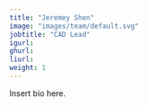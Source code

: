 ```yaml
---
title: "Jeremey Shen"
image: "images/team/default.svg"
jobtitle: "CAD Lead"
igurl: 
ghurl: 
liurl:
weight: 1
---
```


Insert bio here.